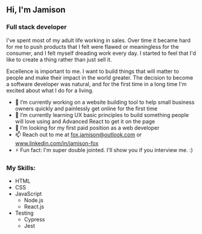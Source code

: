 ## Hi, I'm Jamison

### Full stack developer

I've spent most of my adult life working in sales. Over time it became hard for me to push products that I felt were flawed or meaningless for the consumer, and I felt myself dreading work every day. I started to feel that I'd like to create a thing rather than just sell it.

Excellence is important to me. I want to build things that will matter to people and make their impact in the world greater. The decision to become a software developer was natural, and for the first time in a long time I'm excited about what I do for a living. 

- 🔭 I’m currently working on a website building tool to help small business owners quickly and painlessly get online for the first time
- 🌱 I’m currently learning UX basic principles to build something people will love using and Advanced React to get it on the page
- 🤔 I’m looking for my first paid position as a web developer
- 📫 Reach out to me at fox.jamison@outlook.com or www.linkedin.com/in/jamison-fox
- ⚡ Fun fact: I'm super double jointed. I'll show you if you interview me. :)

### My Skills:
- HTML
- CSS
- JavaScript
  - Node.js
  - React.js
- Testing
  - Cypress
  - Jest
